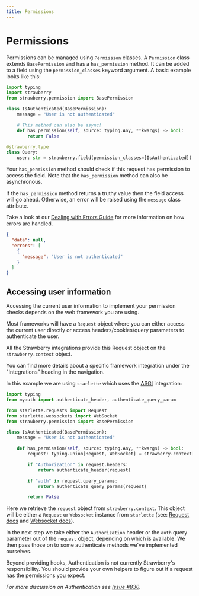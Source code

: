 ```yaml
---
title: Permissions
---
```


# Permissions

Permissions can be managed using `Permission` classes. A `Permission` class
extends `BasePermission` and has a `has_permission` method. It can be added to a
field using the `permission_classes` keyword argument. A basic example looks
like this:

```python
import typing
import strawberry
from strawberry.permission import BasePermission

class IsAuthenticated(BasePermission):
    message = "User is not authenticated"

    # This method can also be async!
    def has_permission(self, source: typing.Any, **kwargs) -> bool:
        return False

@strawberry.type
class Query:
    user: str = strawberry.field(permission_classes=[IsAuthenticated])
```

Your `has_permission` method should check if this request has permission to access the
field. Note that the `has_permission` method can also be asynchronous.

If the `has_permission` method returns a truthy value then the field access will go
ahead. Otherwise, an error will be raised using the `message` class attribute.

Take a look at our [Dealing with Errors Guide](/docs/guides/errors) for more information
on how errors are handled.

```json
{
  "data": null,
  "errors": [
    {
      "message": "User is not authenticated"
    }
  ]
}
```

## Accessing user information

Accessing the current user information to implement your permission checks
depends on the web framework you are using.

Most frameworks will have a `Request` object where you can either access the current
user directly or access headers/cookies/query parameters to authenticate the user.

All the Strawberry integrations provide this Request object on the `strawberry.context` object.

You can find more details about a specific framework integration under the
"Integrations" heading in the navigation.

In this example we are using `starlette` which uses the
[ASGI](/docs/integrations/asgi) integration:

```python
import typing
from myauth import authenticate_header, authenticate_query_param

from starlette.requests import Request
from starlette.websockets import WebSocket
from strawberry.permission import BasePermission

class IsAuthenticated(BasePermission):
    message = "User is not authenticated"

    def has_permission(self, source: typing.Any, **kwargs) -> bool:
        request: typing.Union[Request, WebSocket] = strawberry.context["request"]

        if "Authorization" in request.headers:
            return authenticate_header(request)

        if "auth" in request.query_params:
            return authenticate_query_params(request)

        return False
```

Here we retrieve the `request` object from `strawberry.context`.
This object will be either a `Request` or `Websocket` instance from `starlette`
(see: [Request docs](https://www.starlette.io/requests/) and
[Websocket docs](https://www.starlette.io/websockets/)).

In the next step we take either the `Authorization` header or the `auth` query
parameter out of the `request` object, depending on which is available. We then
pass those on to some authenticate methods we've implemented ourselves.

Beyond providing hooks, Authentication is not currently Strawberry's
responsibility. You should provide your own helpers to figure out if a request
has the permissions you expect.

_For more discussion on Authentication see_
_[Issue #830](https://github.com/strawberry-graphql/strawberry/issues/830)._
